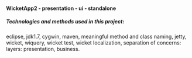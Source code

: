 #### WicketApp2 - presentation - ui - standalone

##### Technologies and methods used in this project:

eclipse, jdk1.7, cygwin, maven, meaningful method and class naming, jetty, wicket, wiquery,
wicket test, wicket localization, separation of concerns: layers: presentation, business.
